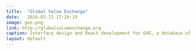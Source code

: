 ```yaml
---
title:  "Global Value Exchange"
date:   2016-03-11 17:26:19
image: gve.png
link: http://globalvalueexchange.org
caption: Interface design and React development for GVE, a database of social impact measurement tools.
layout: default
---
```

